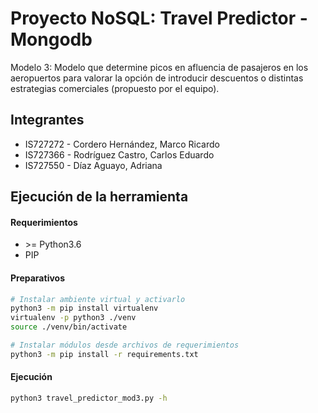 # Proyecto NoSQL: Travel Predictor - Mongodb

Modelo 3: Modelo que determine picos en afluencia de pasajeros en los aeropuertos para valorar la opción de introducir descuentos o distintas estrategias comerciales (propuesto por el equipo).

## Integrantes
- IS727272 - Cordero Hernández, Marco Ricardo
- IS727366 - Rodríguez Castro, Carlos Eduardo
- IS727550 - Díaz Aguayo, Adriana

## Ejecución de la herramienta
#### Requerimientos
- \>= Python3.6
- PIP

#### Preparativos
```bash
# Instalar ambiente virtual y activarlo
python3 -m pip install virtualenv
virtualenv -p python3 ./venv
source ./venv/bin/activate

# Instalar módulos desde archivos de requerimientos
python3 -m pip install -r requirements.txt
```

#### Ejecución
```bash
python3 travel_predictor_mod3.py -h
```
